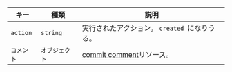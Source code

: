 | キー       | 種類       | 説明                                                                |
| -------- | -------- | ----------------------------------------------------------------- |
| `action` | `string` | 実行されたアクション。 `created `になりうる。                                      |
| `コメント`   | `オブジェクト` | [commit comment](/rest/reference/repos#get-a-commit-comment)リソース。 |
